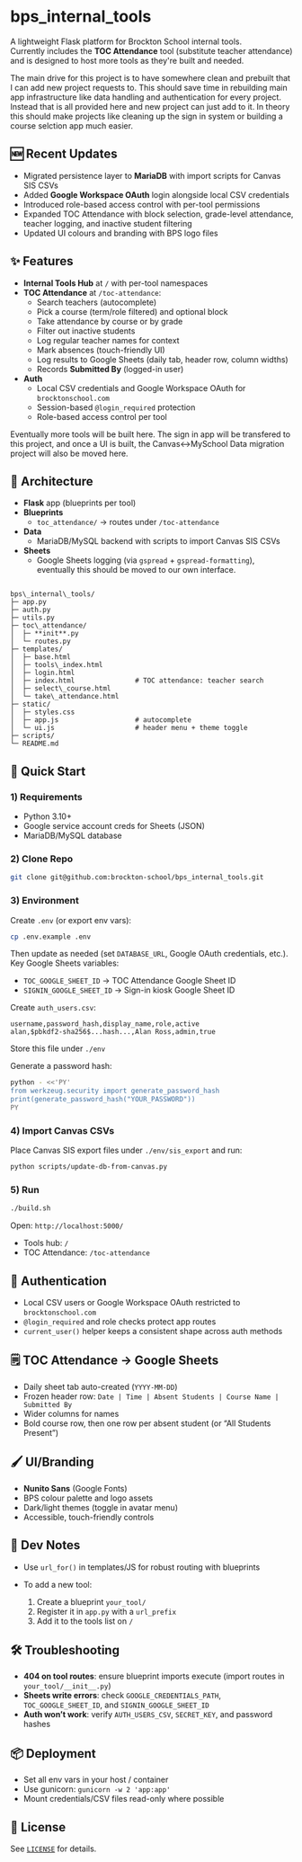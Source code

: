 
# bps_internal_tools

A lightweight Flask platform for Brockton School internal tools.  
Currently includes the **TOC Attendance** tool (substitute teacher attendance) and is designed to host more tools as they're built and needed.

The main drive for this project is to have somewhere clean and prebuilt that I can add new project requests to. This should save time in rebuilding main app infrastructure like data handling and authentication for every project. Instead that is all provided here and new project can just add to it. In theory this should make projects like cleaning up the sign in system or building a course selction app much easier.

## 🆕 Recent Updates

- Migrated persistence layer to **MariaDB** with import scripts for Canvas SIS CSVs
- Added **Google Workspace OAuth** login alongside local CSV credentials
- Introduced role-based access control with per-tool permissions
- Expanded TOC Attendance with block selection, grade-level attendance, teacher logging, and inactive student filtering
- Updated UI colours and branding with BPS logo files

## ✨ Features

- **Internal Tools Hub** at `/` with per-tool namespaces
- **TOC Attendance** at `/toc-attendance`:
  - Search teachers (autocomplete)
  - Pick a course (term/role filtered) and optional block
  - Take attendance by course or by grade
  - Filter out inactive students
  - Log regular teacher names for context
  - Mark absences (touch-friendly UI)
  - Log results to Google Sheets (daily tab, header row, column widths)
  - Records **Submitted By** (logged-in user)
- **Auth**
  - Local CSV credentials and Google Workspace OAuth for `brocktonschool.com`
  - Session-based `@login_required` protection
  - Role-based access control per tool

Eventually more tools will be built here. The sign in app will be transfered to this project, and once a UI is built, the Canvas<->MySchool Data migration project will also be moved here.

## 🧱 Architecture

- **Flask** app (blueprints per tool)
- **Blueprints**
  - `toc_attendance/` → routes under `/toc-attendance`
- **Data**
  - MariaDB/MySQL backend with scripts to import Canvas SIS CSVs
- **Sheets**
  - Google Sheets logging (via `gspread` + `gspread-formatting`), eventually this should be moved to our own interface.

```

bps\_internal\_tools/
├─ app.py
├─ auth.py
├─ utils.py
├─ toc\_attendance/
│  ├─ **init**.py
│  └─ routes.py
├─ templates/
│  ├─ base.html
│  ├─ tools\_index.html
│  ├─ login.html
│  ├─ index.html               # TOC attendance: teacher search
│  ├─ select\_course.html
│  └─ take\_attendance.html
├─ static/
│  ├─ styles.css
│  ├─ app.js                   # autocomplete
│  └─ ui.js                    # header menu + theme toggle
├─ scripts/
└─ README.md

````

## 🚀 Quick Start

### 1) Requirements
- Python 3.10+
- Google service account creds for Sheets (JSON)
- MariaDB/MySQL database

### 2) Clone Repo
```bash
git clone git@github.com:brockton-school/bps_internal_tools.git
````

### 3) Environment

Create `.env` (or export env vars):

```bash
cp .env.example .env
```
Then update as needed (set `DATABASE_URL`, Google OAuth credentials, etc.). Key Google Sheets variables:

* `TOC_GOOGLE_SHEET_ID` → TOC Attendance Google Sheet ID
* `SIGNIN_GOOGLE_SHEET_ID` → Sign-in kiosk Google Sheet ID

Create `auth_users.csv`:

```csv
username,password_hash,display_name,role,active
alan,$pbkdf2-sha256$...hash...,Alan Ross,admin,true
```
Store this file under `./env`

Generate a password hash:

```bash
python - <<'PY'
from werkzeug.security import generate_password_hash
print(generate_password_hash("YOUR_PASSWORD"))
PY
```

### 4) Import Canvas CSVs

Place Canvas SIS export files under `./env/sis_export` and run:

```bash
python scripts/update-db-from-canvas.py
```

### 5) Run

```bash
./build.sh
```

Open: `http://localhost:5000/`

* Tools hub: `/`
* TOC Attendance: `/toc-attendance`

## 🔐 Authentication

* Local CSV users or Google Workspace OAuth restricted to `brocktonschool.com`
* `@login_required` and role checks protect app routes
* `current_user()` helper keeps a consistent shape across auth methods

## 🗒️ TOC Attendance → Google Sheets

* Daily sheet tab auto-created (`YYYY-MM-DD`)
* Frozen header row: `Date | Time | Absent Students | Course Name | Submitted By`
* Wider columns for names
* Bold course row, then one row per absent student (or “All Students Present”)

## 🖌️ UI/Branding

* **Nunito Sans** (Google Fonts)
* BPS colour palette and logo assets
* Dark/light themes (toggle in avatar menu)
* Accessible, touch-friendly controls

## 🧪 Dev Notes

* Use `url_for()` in templates/JS for robust routing with blueprints
* To add a new tool:

  1. Create a blueprint `your_tool/`
  2. Register it in `app.py` with a `url_prefix`
  3. Add it to the tools list on `/`

## 🛠️ Troubleshooting

* **404 on tool routes**: ensure blueprint imports execute (import routes in `your_tool/__init__.py`)
* **Sheets write errors**: check `GOOGLE_CREDENTIALS_PATH`, `TOC_GOOGLE_SHEET_ID`, and `SIGNIN_GOOGLE_SHEET_ID`
* **Auth won’t work**: verify `AUTH_USERS_CSV`, `SECRET_KEY`, and password hashes

## 📦 Deployment

* Set all env vars in your host / container
* Use gunicorn: `gunicorn -w 2 'app:app'`
* Mount credentials/CSV files read-only where possible

## 📝 License

See [`LICENSE`](./LICENSE) for details.

